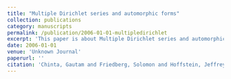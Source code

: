 ```yaml
---
title: "Multiple Dirichlet series and automorphic forms"
collection: publications
category: manuscripts
permalink: /publication/2006-01-01-multipledirichlet
excerpt: 'This paper is about Multiple Dirichlet series and automorphic forms.'
date: 2006-01-01
venue: 'Unknown Journal'
paperurl: ''
citation: 'Chinta, Gautam and Friedberg, Solomon and Hoffstein, Jeffrey. (2006). &quot;Multiple Dirichlet series and automorphic forms.&quot; <i>Unknown Journal</i>. 75().'
---
```

